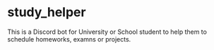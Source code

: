 # study_helper
This is a Discord bot for University or School student to help them to schedule homeworks, examns or projects.  

